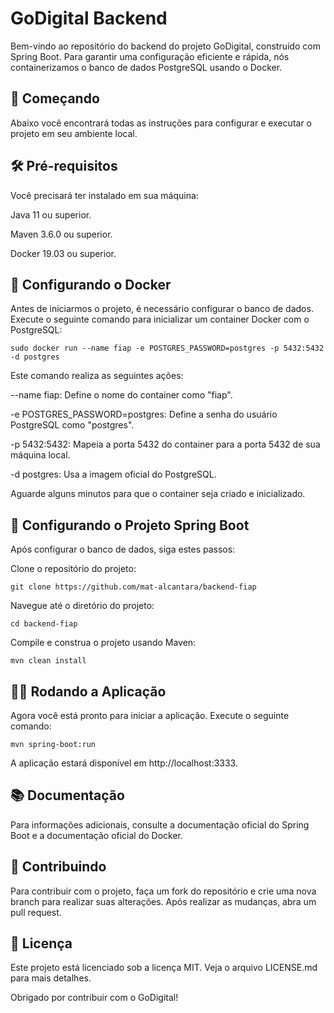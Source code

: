 # GoDigital Backend
Bem-vindo ao repositório do backend do projeto GoDigital, construído com Spring Boot. Para garantir uma configuração eficiente e rápida, nós containerizamos o banco de dados PostgreSQL usando o Docker.

## 🚀 Começando
Abaixo você encontrará todas as instruções para configurar e executar o projeto em seu ambiente local.

## 🛠️ Pré-requisitos
Você precisará ter instalado em sua máquina:

Java 11 ou superior.

Maven 3.6.0 ou superior.

Docker 19.03 ou superior.

## 🐳 Configurando o Docker
Antes de iniciarmos o projeto, é necessário configurar o banco de dados. Execute o seguinte comando para inicializar um container Docker com o PostgreSQL:

``
sudo docker run --name fiap -e POSTGRES_PASSWORD=postgres -p 5432:5432 -d postgres
``

Este comando realiza as seguintes ações:

--name fiap: Define o nome do container como "fiap".

-e POSTGRES_PASSWORD=postgres: Define a senha do usuário PostgreSQL como "postgres".

-p 5432:5432: Mapeia a porta 5432 do container para a porta 5432 de sua máquina local.

-d postgres: Usa a imagem oficial do PostgreSQL.

Aguarde alguns minutos para que o container seja criado e inicializado.

## 🌱 Configurando o Projeto Spring Boot
Após configurar o banco de dados, siga estes passos:

Clone o repositório do projeto:

``
git clone https://github.com/mat-alcantara/backend-fiap
``

Navegue até o diretório do projeto:

``
cd backend-fiap
``

Compile e construa o projeto usando Maven:

``
mvn clean install
``

## 🏃‍♂️ Rodando a Aplicação
Agora você está pronto para iniciar a aplicação. Execute o seguinte comando:

``
mvn spring-boot:run
``

A aplicação estará disponível em http://localhost:3333.

## 📚 Documentação
Para informações adicionais, consulte a documentação oficial do Spring Boot e a documentação oficial do Docker.

## 🤝 Contribuindo
Para contribuir com o projeto, faça um fork do repositório e crie uma nova branch para realizar suas alterações. Após realizar as mudanças, abra um pull request.

## 📄 Licença
Este projeto está licenciado sob a licença MIT. Veja o arquivo LICENSE.md para mais detalhes.

Obrigado por contribuir com o GoDigital!